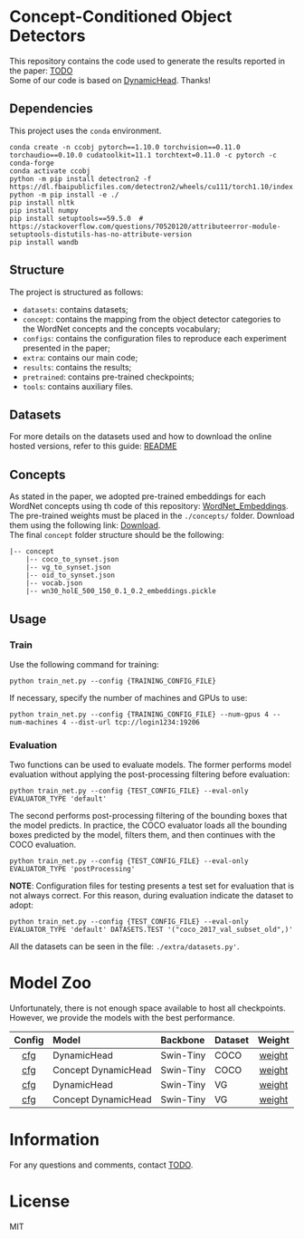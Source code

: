 # Concept-Conditioned Object Detectors
This repository contains the code used to generate the results reported in the paper: [TODO]() \
Some of our code is based on [DynamicHead](https://github.com/microsoft/DynamicHead). Thanks!

<!---
### Citation

```BibTeX
@InProceedings{Dai_2021_CVPR,
    author    = {Dai, Xiyang and Chen, Yinpeng and Xiao, Bin and Chen, Dongdong and Liu, Mengchen and Yuan, Lu and Zhang, Lei},
    title     = {Dynamic Head: Unifying Object Detection Heads With Attentions},
    booktitle = {Proceedings of the IEEE/CVF Conference on Computer Vision and Pattern Recognition (CVPR)},
    month     = {June},
    year      = {2021},
    pages     = {7373-7382}
}
```
-->

## Dependencies
This project uses the `conda` environment.
```
conda create -n ccobj pytorch==1.10.0 torchvision==0.11.0 torchaudio==0.10.0 cudatoolkit=11.1 torchtext=0.11.0 -c pytorch -c conda-forge
conda activate ccobj
python -m pip install detectron2 -f https://dl.fbaipublicfiles.com/detectron2/wheels/cu111/torch1.10/index.html
python -m pip install -e ./
pip install nltk
pip install numpy
pip install setuptools==59.5.0  # https://stackoverflow.com/questions/70520120/attributeerror-module-setuptools-distutils-has-no-attribute-version
pip install wandb
```

<!---
In the `root` folder you can find the `.yml` file for the configuration of the `conda` environment and also the `.txt` files for the `pip` environment. 
```
conda create -f env.yml
conda activate ccobj
python -m pip install -e DynamicHead
pip install -r env.txt
```
-->

## Structure
The project is structured as follows: 
* `datasets`: contains datasets;
* `concept`: contains the mapping from the object detector categories to the WordNet concepts and the concepts vocabulary;
* `configs`: contains the configuration files to reproduce each experiment presented in the paper;
* `extra`: contains our main code;
* `results`: contains the results;
* `pretrained`: contains pre-trained checkpoints;
* `tools`: contains auxiliary files.


## Datasets
For more details on the datasets used and how to download the online hosted versions, refer to this guide: [README](./datasets/README.md)

## Concepts
As stated in the paper, we adopted pre-trained embeddings for each WordNet concepts using th code of this repository: [WordNet_Embeddings](https://github.com/drigoni/WordNet_Embeddings). \
The pre-trained weights must be placed in the `./concepts/` folder. Download them using the following link: [Download](https://drive.google.com/file/d/1e1R17scyKB_5uc6Op_td8oOOUo4fVIAN/view?usp=sharing). \
The final `concept` folder structure should be the following:
```
|-- concept
    |-- coco_to_synset.json
    |-- vg_to_synset.json
    |-- oid_to_synset.json
    |-- vocab.json
    |-- wn30_holE_500_150_0.1_0.2_embeddings.pickle
```

## Usage
### Train
Use the following command for training:
```
python train_net.py --config {TRAINING_CONFIG_FILE} 
```

If necessary, specify the number of machines and GPUs to use:
```
python train_net.py --config {TRAINING_CONFIG_FILE} --num-gpus 4 --num-machines 4 --dist-url tcp://login1234:19206 
```

### Evaluation
Two functions can be used to evaluate models.
The former performs model evaluation without applying the post-processing filtering before evaluation:
```
python train_net.py --config {TEST_CONFIG_FILE} --eval-only EVALUATOR_TYPE 'default'
```
The second performs post-processing filtering of the bounding boxes that the model predicts. 
In practice, the COCO evaluator loads all the bounding boxes predicted by the model, filters them, and then continues with the COCO evaluation.
```
python train_net.py --config {TEST_CONFIG_FILE} --eval-only EVALUATOR_TYPE 'postProcessing'
```
**NOTE**: Configuration files for testing presents a test set for evaluation that is not always correct. For this reason, during evaluation indicate the dataset to adopt:
```
python train_net.py --config {TEST_CONFIG_FILE} --eval-only EVALUATOR_TYPE 'default' DATASETS.TEST '("coco_2017_val_subset_old",)'
```
All the datasets can be seen in the file: `./extra/datasets.py'`.

# Model Zoo
Unfortunately, there is not enough space available to host all checkpoints.
However, we provide the models with the best performance.

<!---
| Config | Model | Backbone | Dataset | Weight |    
|:------:|:------|:---------|:--------|:------:|                              
|[cfg](TODO)    |RetinaNet              |ResNet-50      |COCO   |[weight](TODO)  |    
|[cfg](TODO)    |RetinaNet              |ResNet-101     |COCO   |[weight](TODO)  |    
|[cfg](TODO)    |DynamicHead            |ResNet-50      |COCO   |[weight](TODO)  |    
|[cfg](TODO)    |DynamicHead            |ResNet-101     |COCO   |[weight](TODO)  |
|[cfg](TODO)    |DynamicHead            |Swin-Tiny      |COCO   |[weight](TODO)  |
|[cfg](TODO)    |Concept RetinaNet      |ResNet-50      |COCO   |[weight](TODO)  |    
|[cfg](TODO)    |Concept RetinaNet      |ResNet-101     |COCO   |[weight](TODO)  |    
|[cfg](TODO)    |Concept DynamicHead    |ResNet-50      |COCO   |[weight](TODO)  |    
|[cfg](TODO)    |Concept DynamicHead    |ResNet-101     |COCO   |[weight](TODO)  |
|[cfg](TODO)    |Concept DynamicHead    |Swin-Tiny      |COCO   |[weight](TODO)  |
|[cfg](TODO)    |RetinaNet              |ResNet-50      |VG     |[weight](TODO)  |    
|[cfg](TODO)    |RetinaNet              |ResNet-101     |VG     |[weight](TODO)  |    
|[cfg](TODO)    |DynamicHead            |ResNet-50      |VG     |[weight](TODO)  |    
|[cfg](TODO)    |DynamicHead            |ResNet-101     |VG     |[weight](TODO)  |
|[cfg](TODO)    |DynamicHead            |Swin-Tiny      |VG     |[weight](TODO)  |
|[cfg](TODO)    |Concept RetinaNet      |ResNet-50      |VG     |[weight](TODO)  |    
|[cfg](TODO)    |Concept RetinaNet      |ResNet-101     |VG     |[weight](TODO)  |    
|[cfg](TODO)    |Concept DynamicHead    |ResNet-50      |VG     |[weight](TODO)  |    
|[cfg](TODO)    |Concept DynamicHead    |ResNet-101     |VG     |[weight](TODO)  |
|[cfg](TODO)    |Concept DynamicHead    |Swin-Tiny      |VG     |[weight](TODO)  |
-->

| Config | Model | Backbone | Dataset | Weight |    
|:------:|:------|:---------|:--------|:------:|  
|[cfg](configs/COCO/dh/swint/dh_swint_fpn_COCO_test.yaml)    |DynamicHead            |Swin-Tiny      |COCO   |[weight]()  |                            
|[cfg](configs/COCO/dh/swint/dh_swint_fpn_COCO_concepts_test_cat.yaml)    |Concept DynamicHead    |Swin-Tiny      |COCO   |[weight]()  |
|[cfg](configs/VG/dh/swint/dh_swint_fpn_VG_concepts_test_cat.yaml)    |DynamicHead            |Swin-Tiny      |VG     |[weight]()  |
|[cfg](configs/VG/dh/swint/dh_swint_fpn_VG_concepts_test_cat.yaml)    |Concept DynamicHead    |Swin-Tiny      |VG     |[weight]()  |


# Information
For any questions and comments, contact [TODO]().

# License
MIT
